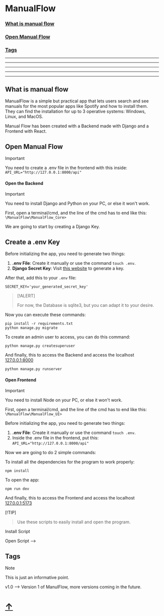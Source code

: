 # ManualFlow

### [What is manual flow](#what-is-manual-flow-1)
### [Open Manual Flow](#open-manual-flow-1)
### [Tags](#tags-1)

---

---

---

---

---

## What is manual flow

ManualFlow is a simple but practical app that lets users search and see manuals for the most popular apps like Spotify and how to install them. They can find the installation for up to 3 operative systems: Windows, Linux, and MacOS.

Manual Flow has been created with a Backend made with Django and a Frontend with React.

## Open Manual Flow

> [!IMPORTANT]
>
> You need to create a .env file in the frontend with this inside:
> ```API_URL="http://127.0.0.1:8000/api"```

#### Open the Backend

> [!IMPORTANT]
>
> You need to install Django and Python on your PC, or else it won't work.

First, open a terminal/cmd, and the line of the cmd has to end like this: ```\ManualFlow\ManualFlow_Core>```

We are going to start by creating a Django Key.

## Create a .env Key

Before initializing the app, you need to generate two things:

1. **.env File**: Create it manually or use the command `touch .env`.
2. **Django Secret Key**: Visit [this website](https://miniwebtool.com/django-secret-key-generator/) to generate a key.

After that, add this to your `.env` file:
```
SECRET_KEY='your_generated_secret_key'
```

> [!ALERT]
>
> For now, the Database is sqlite3, but you can adapt it to your desire.

Now you can execute these commands:

```shell
pip install -r requirements.txt
python manage.py migrate
```

To create an admin user to access, you can do this command:

```shell
python manage.py createsuperuser
```

And finally, this to access the Backend and access the localhost [127.0.0.1:8000](http://127.0.0.1:8000/)

```shell
python manage.py runserver
```

#### Open Frontend

> [!IMPORTANT]
>
> You need to install Node on your PC, or else it won't work.

First, open a terminal/cmd, and the line of the cmd has to end like this: ```\ManualFlow\ManualFlow_UI>```

Before initializing the app, you need to generate two things:

1. **.env File**: Create it manually or use the command `touch .env`.
2. Inside the .env file in the frontend, put this: ```API_URL="http://127.0.0.1:8000/api"```

Now we are going to do 2 simple commands:

To install all the dependencies for the program to work properly:

```shell
npm install
```

To open the app:

```shell
npm run dev
```

And finally, this to access the Frontend and access the localhost [127.0.0.1:5173](http://127.0.0.1:5173/)

 [!TIP]
>
> Use these scripts to easily install and open the program.

Install Script

Open Script -->

## Tags

> [!NOTE]
>
> This is just an informative point.

v1.0 --> Version 1 of ManulFlow, more versions coming in the future.

# [↑](#manualflow)